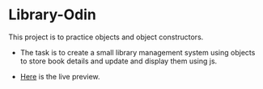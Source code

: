 # Library-Odin

This project is to practice objects and object constructors.

- The task is to create a small library management system using objects to store book details and update and display them using js.

- [Here]() is the live preview.
